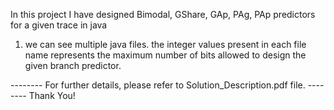 In this project I have designed Bimodal, GShare, GAp, PAg, PAp predictors for a given trace in java

1. we can see multiple java files. the integer values present in each file name represents the maximum number of bits allowed to design the given branch predictor.

-------- For further details, please refer to Solution_Description.pdf file. --------
Thank You!
